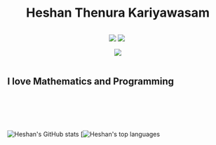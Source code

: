 
<h1 align="center">Heshan Thenura Kariyawasam 

</h1>

<div align="center" style="display:flex;justify-content:center">

<a href="https://twitter.com/heshantk?lang=en"><img src="https://img.shields.io/twitter/url?style=social&url=https%3A%2F%2Ftwitter.com%2Fheshantk%3Flang%3Den"></a>&nbsp;

<a href="https://www.youtube.com/channel/UC8UR2XC7gyAiu11b11D-HWw"><img src="https://img.shields.io/youtube/channel/subscribers/UC8UR2XC7gyAiu11b11D-HWw?style=social"></a>&nbsp;

</div>

<div align="center">
<img src="https://gpvc.arturio.dev/heshanthenura">
</div>
 <br>



## I love Mathematics and Programming


<br>
<br>
<br>
<br>

![Heshan's GitHub stats](https://github-readme-stats.vercel.app/api?username=heshanthenura&theme=synthwave)
 [![Heshan's top languages](https://github-readme-stats.vercel.app/api/top-langs/?username=heshanthenura&theme=blue-green)


